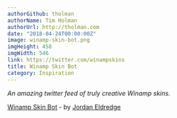 ```yaml
---
authorGithub: tholman
authorName: Tim Holman
authorUrl: http://tholman.com
date: "2018-04-24T00:00:00Z"
image: winamp-skin-bot.png
imgHeight: 458
imgWidth: 546
link: https://twitter.com/winampskins
title: Winamp Skin Bot
category: Inspiration
---
```


_An amazing twitter feed of truly creative Winamp skins._

[Winamp Skin Bot](https://twitter.com/winampskins) - by [Jordan Eldredge](https://jordaneldredge.com/)
